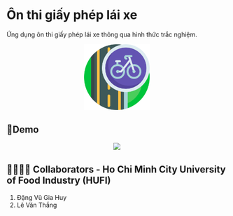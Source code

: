 # Ôn thi giấy phép lái xe
Ứng dụng ôn thi giấy phép lái xe thông qua hình thức trắc nghiệm.
<p align="center">
  <img width="150" src="https://github.com/chumeodiHERE/On-thi-gplx/blob/main/Logo.png">
</p>

## 📱Demo
<p align="center">
  <img width="250" src="https://github.com/chumeodiHERE/On-thi-gplx/blob/main/video-demo.gif">
</p>

## 👨‍👨‍👦‍👦 Collaborators - Ho Chi Minh City University of Food Industry (HUFI)
1. Đặng Vũ Gia Huy
2. Lê Văn Thắng

